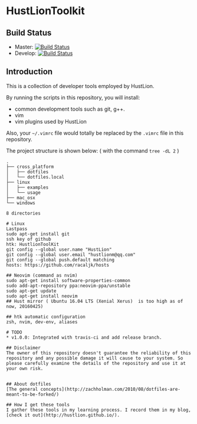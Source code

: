 # HustLionToolkit
## Build Status
* Master:   [![Build Status](https://travis-ci.org/HustLion/HustLionToolkit.svg?branch=master)](https://travis-ci.org/HustLion/HustLionToolkit)
* Develop:  [![Build Status](https://travis-ci.org/HustLion/HustLionToolkit.svg?branch=develop)](https://travis-ci.org/HustLion/HustLionToolkit)

## Introduction

This is a collection of developer tools employed by HustLion.

By running the scripts in this repository, you will install:

* common development tools such as git, g++. 
* vim
* vim plugins used by HustLion

Also, your `~/.vimrc` file would totally be replaced by the `.vimrc` file in this repository.

The project structure is shown below: 
( with the command `tree -dL 2` )
```
.
├── cross_platform
│   ├── dotfiles
│   └── dotfiles.local
├── linux
│   ├── examples
│   └── usage
├── mac_osx
└── windows

8 directories

# Linux
Lastpass
sudo apt-get install git
ssh key of github
htk: HustlionToolKit
git config --global user.name "HustLion"
git config --global user.email "hustlionm@qq.com"
git config --global push.default matching
hosts: https://github.com/racaljk/hosts

## Neovim (command as nvim)
sudo apt-get install software-properties-common
sudo add-apt-repository ppa:neovim-ppa/unstable
sudo apt-get update
sudo apt-get install neovim
## Hust mirror ( Ubuntu 16.04 LTS (Xenial Xerus)  is too high as of now, 20160425)

## htk automatic configuration
zsh, nvim, dev-env, aliases

# TODO
* v1.0.0: Integrated with travis-ci and add release branch.

## Disclaimer
The owner of this repository doesn't guarantee the reliability of this repository and any possible damage it will cause to your system. So please carefully examine the details of the repository and use it at your own risk. 


## About dotfiles
[The general concepts](http://zachholman.com/2010/08/dotfiles-are-meant-to-be-forked/)

## How I get these tools
I gather these tools in my learning process. I record them in my blog, [check it out](http://hustlion.github.io/).



